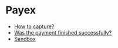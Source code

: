 # Payex

* [How to capture?](how-to-capture.md)
* [Was the payment finished successfully?](was-the-payment-finished-successfully.md)
* [Sandbox](sandbox.md)
